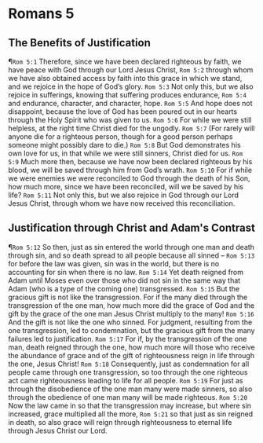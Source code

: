 # Romans 5

## The Benefits of Justification
¶`Rom 5:1` Therefore, since we have been declared righteous by faith, we have peace with God through our Lord Jesus Christ,
`Rom 5:2` through whom we have also obtained access by faith into this grace in which we stand, and we rejoice in the hope of God’s glory.
`Rom 5:3` Not only this, but we also rejoice in sufferings, knowing that suffering produces endurance,
`Rom 5:4` and endurance, character, and character, hope.
`Rom 5:5` And hope does not disappoint, because the love of God has been poured out in our hearts through the Holy Spirit who was given to us.
`Rom 5:6` For while we were still helpless, at the right time Christ died for the ungodly.
`Rom 5:7` (For rarely will anyone die for a righteous person, though for a good person perhaps someone might possibly dare to die.)
`Rom 5:8` But God demonstrates his own love for us, in that while we were still sinners, Christ died for us.
`Rom 5:9` Much more then, because we have now been declared righteous by his blood, we will be saved through him from God’s wrath.
`Rom 5:10` For if while we were enemies we were reconciled to God through the death of his Son, how much more, since we have been reconciled, will we be saved by his life?
`Rom 5:11` Not only this, but we also rejoice in God through our Lord Jesus Christ, through whom we have now received this reconciliation.

## Justification through Christ and Adam's Contrast
¶`Rom 5:12` So then, just as sin entered the world through one man and death through sin, and so death spread to all people because all sinned –
`Rom 5:13` for before the law was given, sin was in the world, but there is no accounting for sin when there is no law.
`Rom 5:14` Yet death reigned from Adam until Moses even over those who did not sin in the same way that Adam (who is a type of the coming one) transgressed.
`Rom 5:15` But the gracious gift is not like the transgression. For if the many died through the transgression of the one man, how much more did the grace of God and the gift by the grace of the one man Jesus Christ multiply to the many!
`Rom 5:16` And the gift is not like the one who sinned. For judgment, resulting from the one transgression, led to condemnation, but the gracious gift from the many failures led to justification.
`Rom 5:17` For if, by the transgression of the one man, death reigned through the one, how much more will those who receive the abundance of grace and of the gift of righteousness reign in life through the one, Jesus Christ!
`Rom 5:18` Consequently, just as condemnation for all people came through one transgression, so too through the one righteous act came righteousness leading to life for all people.
`Rom 5:19` For just as through the disobedience of the one man many were made sinners, so also through the obedience of one man many will be made righteous.
`Rom 5:20` Now the law came in so that the transgression may increase, but where sin increased, grace multiplied all the more,
`Rom 5:21` so that just as sin reigned in death, so also grace will reign through righteousness to eternal life through Jesus Christ our Lord.

